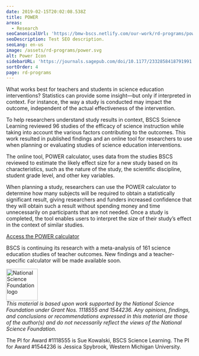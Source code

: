 ```yaml
---
date: 2019-02-15T20:02:08.538Z
title: POWER
areas:
  - Research
seoCanonicalUrl: 'https://bmw-bscs.netlify.com/our-work/rd-programs/power'
seoDescription: Test SEO description.
seoLang: en-us
image: /assets/rd-programs/power.svg
alt: Power Icon
sidebarURL: 'https://journals.sagepub.com/doi/10.1177/2332858418791991'
sortOrder: 4
page: rd-programs
---
```


What works best for teachers and students in science education interventions? Statistics can provide some insight—but only if interpreted in context. For instance, the way a study is conducted may impact the outcome, independent of the actual effectiveness of the intervention. 

To help researchers understand study results in context, BSCS Science Learning reviewed 96 studies of the efficacy of science instruction while taking into account the various factors contributing to the outcomes. This work resulted in published findings and an online tool for researchers to use when planning or evaluating studies of science education interventions. 

The online tool, POWER calculator, uses data from the studies BSCS reviewed to estimate the likely effect size for a new study based on its characteristics, such as the nature of the study, the scientific discipline, student grade level, and other key variables. 

When planning a study, researchers can use the POWER calculator to determine how many subjects will be required to obtain a statistically significant result, giving researchers and funders increased confidence that they will obtain such a result without spending money and time unnecessarily on participants that are not needed. Once a study is completed, the tool enables users to interpret the size of their study’s effect in the context of similar studies.

<div class="d-flex justify-content-center">
  <div class="p-2">
    <a class="btn btn-outline-secondary" href="https://effectsizecalculator.bscs.org" target="_blank" rel="noopener noreferrer">Access the POWER calculator</a>
  </div>
</div>

BSCS is continuing its research with a meta-analysis of 161 science education studies of teacher outcomes. New findings and a teacher-specific calculator will be made available soon. 

<div class="d-flex justify-content-center">
  <div class="p-2">
    <a href="https://www.nsf.gov" target="_blank" rel="noopener noreferrer">
      <img src="/assets/nsf_logo.svg" alt="National Science Foundation logo" style="height: 85px;">
    </a>
  </div>
  <p class="p-2" style="margin: 0;"><em>This material is based upon work supported by the National Science Foundation under Grant Nos. 1118555 and 1544236. Any opinions, findings, and conclusions or recommendations expressed in this material are those of the author(s) and do not necessarily reflect the views of the National Science Foundation.</em></p>
</div>

The PI for Award #1118555 is Sue Kowalski, BSCS Science Learning. The PI for Award #1544236 is Jessica Spybrook, Western Michigan University.
